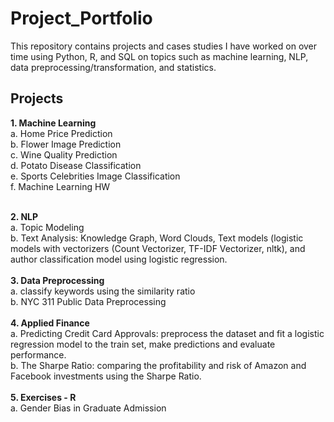 # Project_Portfolio

This repository contains projects and cases studies I have worked on over time using Python, R, and SQL 
on topics such as machine learning, NLP, data preprocessing/transformation, and statistics.

## Projects 
__1. Machine Learning <br>__
  a. Home Price Prediction <br>
  b. Flower Image Prediction <br>
  c. Wine Quality Prediction <br>
  d. Potato Disease Classification <br>
  e. Sports Celebrities Image Classification <br>
  f. Machine Learning HW  
  <br>

__2. NLP <br>__
  a. Topic Modeling <br>
  b. Text Analysis: Knowledge Graph, Word Clouds, Text models (logistic models with vectorizers (Count Vectorizer, TF-IDF Vectorizer, nltk), and author classification model using logistic regression. <br>
  <br>
__3. Data Preprocessing <br>__
  a. classify keywords using the similarity ratio <br>
  b. NYC 311 Public Data Preprocessing <br>
  <br>
__4. Applied Finance <br>__
  a. Predicting Credit Card Approvals: preprocess the dataset and fit a logistic regression model to the train set, make predictions and evaluate performance. <br>
  b. The Sharpe Ratio: comparing the profitability and risk of Amazon and Facebook investments using the Sharpe Ratio. <br>
<br>
__5. Exercises - R <br>__
  a. Gender Bias in Graduate Admission <br>
